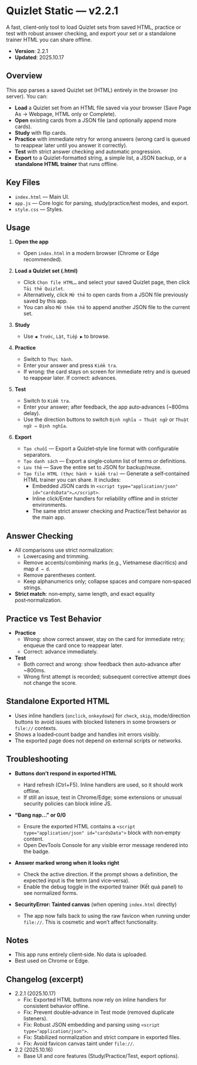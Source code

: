 # Quizlet Static — v2.2.1

A fast, client‑only tool to load Quizlet sets from saved HTML, practice or test with robust answer checking, and export your set or a standalone trainer HTML you can share offline.

- **Version**: 2.2.1
- **Updated**: 2025.10.17

## Overview

This app parses a saved Quizlet set (HTML) entirely in the browser (no server). You can:

- **Load** a Quizlet set from an HTML file saved via your browser (Save Page As → Webpage, HTML only or Complete).
- **Open** existing cards from a JSON file (and optionally append more cards).
- **Study** with flip cards.
- **Practice** with immediate retry for wrong answers (wrong card is queued to reappear later until you answer it correctly).
- **Test** with strict answer checking and automatic progression.
- **Export** to a Quizlet-formatted string, a simple list, a JSON backup, or a **standalone HTML trainer** that runs offline.

## Key Files

- `index.html` — Main UI.
- `app.js` — Core logic for parsing, study/practice/test modes, and export.
- `style.css` — Styles.

## Usage

1. **Open the app**
   - Open `index.html` in a modern browser (Chrome or Edge recommended).

2. **Load a Quizlet set (.html)**
   - Click `Chọn file HTML…` and select your saved Quizlet page, then click `Tải thẻ Quizlet`.
   - Alternatively, click `Mở thẻ` to open cards from a JSON file previously saved by this app.
   - You can also `Mở thêm thẻ` to append another JSON file to the current set.

3. **Study**
   - Use `◀ Trước`, `Lật`, `Tiếp ▶` to browse.

4. **Practice**
   - Switch to `Thực hành`.
   - Enter your answer and press `Kiểm tra`.
   - If wrong: the card stays on screen for immediate retry and is queued to reappear later. If correct: advances.

5. **Test**
   - Switch to `Kiểm tra`.
   - Enter your answer; after feedback, the app auto‑advances (~800ms delay).
   - Use the direction buttons to switch `Định nghĩa → Thuật ngữ` or `Thuật ngữ → Định nghĩa`.

6. **Export**
   - `Tạo chuỗi` — Export a Quizlet‑style line format with configurable separators.
   - `Tạo danh sách` — Export a single‑column list of terms or definitions.
   - `Lưu thẻ` — Save the entire set to JSON for backup/reuse.
   - `Tạo file HTML (thực hành + kiểm tra)` — Generate a self‑contained HTML trainer you can share. It includes:
     - Embedded JSON cards in `<script type="application/json" id="cardsData">…</script>`.
     - Inline click/Enter handlers for reliability offline and in stricter environments.
     - The same strict answer checking and Practice/Test behavior as the main app.

## Answer Checking

- All comparisons use strict normalization:
  - Lowercasing and trimming.
  - Remove accents/combining marks (e.g., Vietnamese diacritics) and map `đ → d`.
  - Remove parentheses content.
  - Keep alphanumerics only; collapse spaces and compare non‑spaced strings.
- **Strict match**: non‑empty, same length, and exact equality post‑normalization.

## Practice vs Test Behavior

- **Practice**
  - Wrong: show correct answer, stay on the card for immediate retry; enqueue the card once to reappear later.
  - Correct: advance immediately.
- **Test**
  - Both correct and wrong: show feedback then auto‑advance after ~800ms.
  - Wrong first attempt is recorded; subsequent corrective attempt does not change the score.

## Standalone Exported HTML

- Uses inline handlers (`onclick`, `onkeydown`) for `check`, `skip`, mode/direction buttons to avoid issues with blocked listeners in some browsers or `file://` contexts.
- Shows a loaded‑count badge and handles init errors visibly.
- The exported page does not depend on external scripts or networks.

## Troubleshooting

- **Buttons don’t respond in exported HTML**
  - Hard refresh (Ctrl+F5). Inline handlers are used, so it should work offline.
  - If still an issue, test in Chrome/Edge; some extensions or unusual security policies can block inline JS.

- **“Đang nạp…” or 0/0**
  - Ensure the exported HTML contains a `<script type="application/json" id="cardsData">` block with non‑empty content.
  - Open DevTools Console for any visible error message rendered into the badge.

- **Answer marked wrong when it looks right**
  - Check the active direction. If the prompt shows a definition, the expected input is the term (and vice‑versa).
  - Enable the debug toggle in the exported trainer (Kết quả panel) to see normalized forms.

- **SecurityError: Tainted canvas** (when opening `index.html` directly)
  - The app now falls back to using the raw favicon when running under `file://`. This is cosmetic and won’t affect functionality.

## Notes

- This app runs entirely client‑side. No data is uploaded.
- Best used on Chrome or Edge.

## Changelog (excerpt)

- 2.2.1 (2025.10.17)
  - Fix: Exported HTML buttons now rely on inline handlers for consistent behavior offline.
  - Fix: Prevent double‑advance in Test mode (removed duplicate listeners).
  - Fix: Robust JSON embedding and parsing using `<script type="application/json">`.
  - Fix: Stabilized normalization and strict compare in exported files.
  - Fix: Avoid favicon canvas taint under `file://`.
- 2.2 (2025.10.16)
  - Base UI and core features (Study/Practice/Test, export options).
